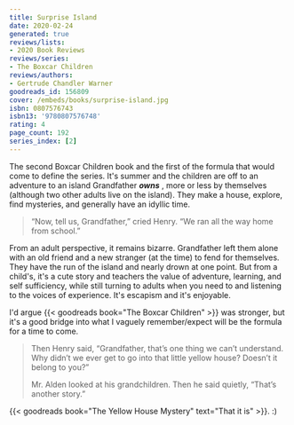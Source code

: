 ```yaml
---
title: Surprise Island
date: 2020-02-24
generated: true
reviews/lists:
- 2020 Book Reviews
reviews/series:
- The Boxcar Children
reviews/authors:
- Gertrude Chandler Warner
goodreads_id: 156809
cover: /embeds/books/surprise-island.jpg
isbn: 0807576743
isbn13: '9780807576748'
rating: 4
page_count: 192
series_index: [2]
---
```

The second Boxcar Children book and the first of the formula that would come to define the series. It's summer and the children are off to an adventure to an island Grandfather ***owns*** , more or less by themselves (although two other adults live on the island). They make a house, explore, find mysteries, and generally have an idyllic time.  

> “Now, tell us, Grandfather,” cried Henry. “We ran all the way home from school.”  

<!--more-->

From an adult perspective, it remains bizarre. Grandfather left them alone with an old friend and a new stranger (at the time) to fend for themselves. They have the run of the island and nearly drown at one point. But from a child's, it's a cute story and teachers the value of adventure, learning, and self sufficiency, while still turning to adults when you need to and listening to the voices of experience. It's escapism and it's enjoyable.  

I'd argue {{< goodreads book="The Boxcar Children" >}} was stronger, but it's a good bridge into what I vaguely remember/expect will be the formula for a time to come.  

> Then Henry said, “Grandfather, that’s one thing we can’t understand. Why didn’t we ever get to go into that little yellow house? Doesn’t it belong to you?”  
>
> Mr. Alden looked at his grandchildren. Then he said quietly, “That’s another story.”  

{{< goodreads book="The Yellow House Mystery" text="That it is" >}}. :)